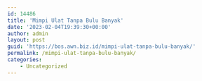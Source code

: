 ```yaml
---
id: 14486
title: 'Mimpi Ulat Tanpa Bulu Banyak'
date: '2023-02-04T19:39:30+00:00'
author: admin
layout: post
guid: 'https://bos.awn.biz.id/mimpi-ulat-tanpa-bulu-banyak/'
permalink: /mimpi-ulat-tanpa-bulu-banyak/
categories:
    - Uncategorized
---
```


